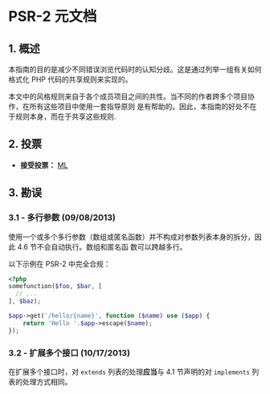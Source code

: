 # PSR-2 元文档

## 1. 概述

本指南的目的是减少不同错误浏览代码时的认知分歧。这是通过列举一组有关如何格式化 PHP 代码的共享规则来实现的。

本文中的风格规则来自于各个成员项目之间的共性。当不同的作者跨多个项目协作，在所有这些项目中使用一套指导原则
是有帮助的。因此，本指南的好处不在于规则本身，而在于共享这些规则.

## 2. 投票

- **接受投票：** [ML](https://groups.google.com/d/msg/php-fig/c-QVvnZdMQ0/TdDMdzKFpdIJ)

## 3. 勘误

### 3.1 - 多行参数 (09/08/2013)

使用一个或多个多行参数（数组或匿名函数）并不构成对参数列表本身的拆分，因此 4.6 节不会自动执行。数组和匿名函
数可以跨越多行。

以下示例在 PSR-2 中完全合规：

~~~php
<?php
somefunction($foo, $bar, [
  // ...
], $baz);

$app->get('/hello/{name}', function ($name) use ($app) {
    return 'Hello '.$app->escape($name);
});
~~~

### 3.2 - 扩展多个接口 (10/17/2013)

在扩展多个接口时，对 `extends` 列表的处理**应当**与 4.1 节声明的对 `implements` 列表的处理方式相同。